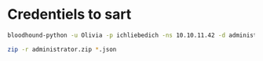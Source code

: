 # Credentiels to sart
```bash
bloodhound-python -u Olivia -p ichliebedich -ns 10.10.11.42 -d administrator.htb -c all
```
```bash
zip -r administrator.zip *.json
```
